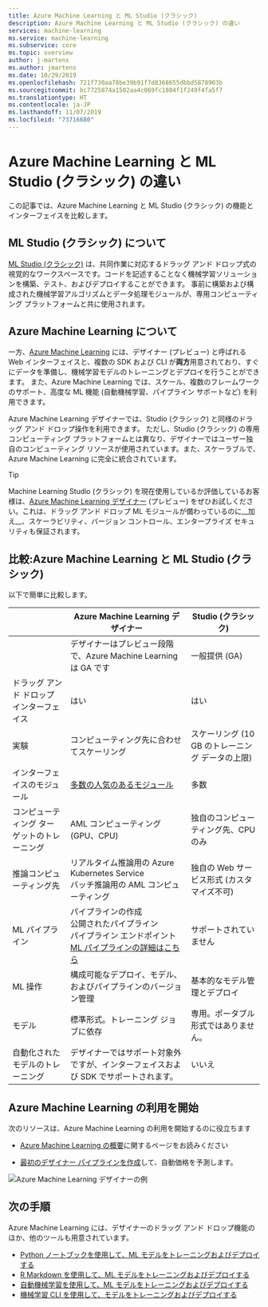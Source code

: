 ```yaml
---
title: Azure Machine Learning と ML Studio (クラシック)
description: Azure Machine Learning と ML Studio (クラシック) の違い
services: machine-learning
ms.service: machine-learning
ms.subservice: core
ms.topic: overview
author: j-martens
ms.author: jmartens
ms.date: 10/29/2019
ms.openlocfilehash: 721f730aa78be39b91f7d8368655dbbd5878903b
ms.sourcegitcommit: bc7725874a1502aa4c069fc1804f1f249f4fa5f7
ms.translationtype: HT
ms.contentlocale: ja-JP
ms.lasthandoff: 11/07/2019
ms.locfileid: "73716680"
---
```

# <a name="how-azure-machine-learning-differs-from-ml-studio-classic"></a>Azure Machine Learning と ML Studio (クラシック) の違い

この記事では、Azure Machine Learning と ML Studio (クラシック) の機能とインターフェイスを比較します。 

## <a name="about-ml-studio-classic"></a>ML Studio (クラシック) について
[ML Studio (クラシック)](/studio/what-is-ml-studio.md) は、共同作業に対応するドラッグ アンド ドロップ式の視覚的なワークスペースです。コードを記述することなく機械学習ソリューションを構築、テスト、およびデプロイすることができます。 事前に構築および構成された機械学習アルゴリズムとデータ処理モジュールが、専用コンピューティング プラットフォームと共に使用されます。

## <a name="about-azure-machine-learning"></a>Azure Machine Learning について

一方、[Azure Machine Learning](/service/overview-what-is-azure-ml.md) には、デザイナー (プレビュー) と呼ばれる Web インターフェイスと、複数の SDK および CLI が**両方**用意されており、すぐにデータを準備し、機械学習モデルのトレーニングとデプロイを行うことができます。 また、Azure Machine Learning では、スケール、複数のフレームワークのサポート、高度な ML 機能 (自動機械学習、パイプライン サポートなど) を利用できます。

Azure Machine Learning デザイナーでは、Studio (クラシック) と同様のドラッグ アンド ドロップ操作を利用できます。 ただし、Studio (クラシック) の専用コンピューティング プラットフォームとは異なり、デザイナーではユーザー独自のコンピューティング リソースが使用されています。また、スケーラブルで、Azure Machine Learning に完全に統合されています。  

> [!TIP]
> Machine Learning Studio (クラシック) を現在使用しているか評価しているお客様は、[Azure Machine Learning デザイナー](https://docs.microsoft.com/azure/machine-learning/service/ui-concept-visual-interface) (プレビュー) をぜひお試しください。これは、ドラッグ アンド ドロップ ML モジュールが備わっているのに__加え__、スケーラビリティ、バージョン コントロール、エンタープライズ セキュリティも保証されます。

## <a name="comparison-azure-machine-learning-vs-ml-studio-classic"></a>比較:Azure Machine Learning と ML Studio (クラシック)

以下で簡単に比較します。

||  Azure Machine Learning デザイナー|Studio (クラシック) |
|---| --- | --- |
||デザイナーはプレビュー段階で、Azure Machine Learning は GA です|一般提供 (GA) | 
|ドラッグ アンド ドロップ インターフェイス| はい | はい|
|実験| コンピューティング先に合わせてスケーリング|スケーリング (10 GB のトレーニング データの上限) | 
|インターフェイスのモジュール| [多数の人気のあるモジュール](algorithm-module-reference/module-reference.md) | 多数 |
|コンピューティング ターゲットのトレーニング| AML コンピューティング (GPU、CPU)|独自のコンピューティング先、CPU のみ|
|推論コンピューティング先| リアルタイム推論用の Azure Kubernetes Service <br/>バッチ推論用の AML コンピューティング|独自の Web サービス形式 (カスタマイズ不可) | 
|ML パイプライン| パイプラインの作成 <br/> 公開されたパイプライン <br/> パイプライン エンドポイント <br/> [ML パイプラインの詳細はこちら](service/concept-ml-pipelines.md)|サポートされていません | 
|ML 操作| 構成可能なデプロイ、モデル、およびパイプラインのバージョン管理|基本的なモデル管理とデプロイ | 
|モデル| 標準形式。トレーニング ジョブに依存|専用。ポータブル形式ではありません。| 
|自動化されたモデルのトレーニング|デザイナーではサポート対象外ですが、インターフェイスおよび SDK でサポートされます。| いいえ | 

## <a name="get-started-with-azure-machine-learning"></a>Azure Machine Learning の利用を開始

次のリソースは、Azure Machine Learning の利用を開始するのに役立ちます

- [Azure Machine Learning の概要](service/tutorial-first-experiment-automated-ml.md)に関するページをお読みください 

- [最初のデザイナー パイプラインを作成](service/tutorial-designer-automobile-price-train-score.md)して、自動価格を予測します。

![Azure Machine Learning デザイナーの例](service/media/concept-ml-pipelines/designer-drag-and-drop.gif)

## <a name="next-steps"></a>次の手順

Azure Machine Learning には、デザイナーのドラッグ アンド ドロップ機能のほか、他のツールも用意されています。  
  + [Python ノートブックを使用して、ML モデルをトレーニングおよびデプロイする](./service/tutorial-1st-experiment-sdk-setup.md)
  + [R Markdown を使用して、ML モデルをトレーニングおよびデプロイする](./service/tutorial-1st-r-experiment.md) 
  + [自動機械学習を使用して、ML モデルをトレーニングおよびデプロイする](./service/tutorial-designer-automobile-price-train-score.md) 
  + [機械学習 CLI を使用して、モデルをトレーニングおよびデプロイする](./service/tutorial-train-deploy-model-cli.md)

